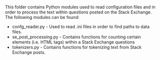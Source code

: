 This folder contains Python modules used to read configuration files and in order to process the text within questions posted on the Stack Exchange. The following modules can be found:

* confg_reader.py - Used to read .ini files in order to find paths to data files.
* se_post_processing.py - Contains functions for counting certain elements (i.e. HTML tags) within a Stack Exchange questions
* tokenizers.py - Contains functions for tokenizing text from Stack Exchange posts.